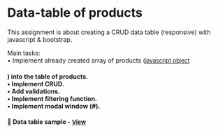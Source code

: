 
# Data-table of products

This assignment is about creating a CRUD data table (responsive) with javascript & bootstrap.

Main tasks:
<br>• Implement already created array of products (<a href="https://pastebin.com/YSxxdTTH" style="font-size:small;">javascript object</a><h4>) into the table of products.
<br>• Implement CRUD.
<br>• Add validations.
<br>• Implement filtering function.
<br>• Implement modal window (#).

<h4>🔹  Data table sample - <a href="https://simonakom.github.io/crud-products-data-table/index.html" style="font-size:small;">View</a><h4>







